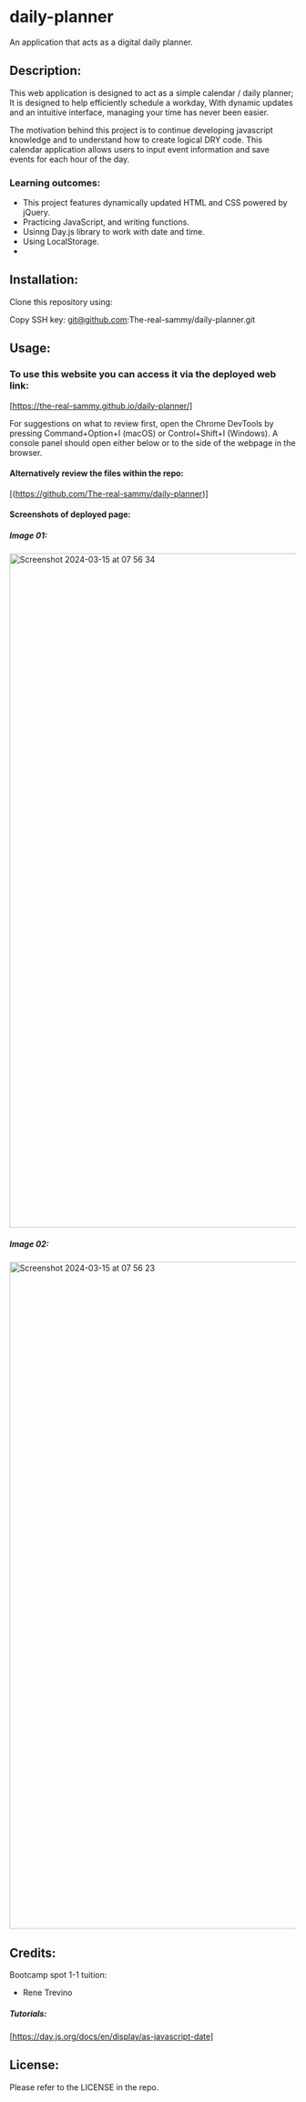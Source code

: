 # daily-planner
An application that acts as a digital daily planner.
## Description:

This web application is designed to act as a simple calendar / daily planner; It is designed to help efficiently schedule a workday, With dynamic updates and an intuitive interface, managing your time has never been easier.

The motivation behind this project is to continue developing javascript knowledge and to understand how to create logical DRY code.
This calendar application allows users to input event information and save events for each hour of the day. 

### Learning outcomes:

- This project features dynamically updated HTML and CSS powered by jQuery. 
- Practicing JavaScript, and writing functions.
- Usinng Day.js library to work with date and time.
- Using LocalStorage.
- 
## Installation:

Clone this repository using:

Copy SSH key:
git@github.com:The-real-sammy/daily-planner.git

## Usage:

### To use this website you can access it via the deployed web link: 

[https://the-real-sammy.github.io/daily-planner/]

For suggestions on what to review first, open the Chrome DevTools by pressing Command+Option+I (macOS) or Control+Shift+I (Windows). A console panel should open either below or to the side of the webpage in the browser. 

#### Alternatively review the files within the repo:

[(https://github.com/The-real-sammy/daily-planner)]

#### Screenshots of deployed page:

##### Image 01:
<img width="1181" alt="Screenshot 2024-03-15 at 07 56 34" src="https://github.com/The-real-sammy/SK-Bootstrap-Portfolio/assets/152024562/9cfea102-10fc-4db9-9b55-339ca9c3b1b4">


##### Image 02:
<img width="1168" alt="Screenshot 2024-03-15 at 07 56 23" src="https://github.com/The-real-sammy/SK-Bootstrap-Portfolio/assets/152024562/4215d700-902f-4ada-9514-81a173cb874a">

## Credits:

Bootcamp spot 1-1 tuition:
- Rene Trevino

##### Tutorials:

[https://day.js.org/docs/en/display/as-javascript-date]

## License:

Please refer to the LICENSE in the repo.
